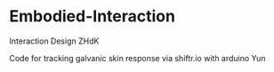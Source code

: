 # Embodied-Interaction
Interaction Design ZHdK


Code for tracking galvanic skin response via shiftr.io
with arduino Yun
